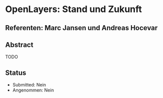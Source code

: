 # OpenLayers: Stand und Zukunft

## Referenten: Marc Jansen und Andreas Hocevar

## Abstract

TODO

## Status
  * Submitted: Nein
  * Angenommen: Nein
